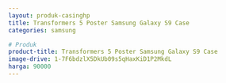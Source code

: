 ```yaml
---
layout: produk-casinghp
title: Transformers 5 Poster Samsung Galaxy S9 Case
categories: samsung

# Produk
product-title: Transformers 5 Poster Samsung Galaxy S9 Case
image-drive: 1-7F6bdzlX5DkUb09s5qHaxKiD1P2MkdL
harga: 90000
---
```

